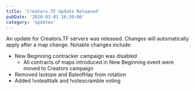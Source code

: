 ```yaml
---
title: 'Creators.TF Update Released'
pubDate: '2020-03-01 16:39:00'
category: 'Updates'
---
```


<p>An update for Creators.TF servers was released. Changes will automatically apply after a map change. Notable changes include:</p>
<ul>
	<li>New Beginning contracker campaign was disabled
		<ul>
			<li>All contracts of maps introduced in New Beginning event were moved to Creators campaign</li>
		</ul>
	</li>
	<li>Removed Isotope and BaleofHay from rotation</li>
	<li>Added !votealltalk and !votescramble voting</li>
</ul>
